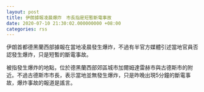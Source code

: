 ```yaml
---
layout: post
title: 伊朗據報凌晨爆炸　市長指是短暫斷電事故
date: 2020-07-10 21:30:02.000000000 +08:00
categories: rss
---
```


伊朗首都德黑蘭西部據報在當地凌晨發生爆炸，不過有半官方媒體引述當地官員否認發生爆炸，只是短暫的斷電事故。

被指發生爆炸的地點，位於德黑蘭西部郊區城市加爾姆達雷赫市與古德斯市的附近。不過古德斯市市長，表示當地並無發生爆炸，只是昨晚出現5分鐘的斷電事故，爆炸事故的報道是謠言。
